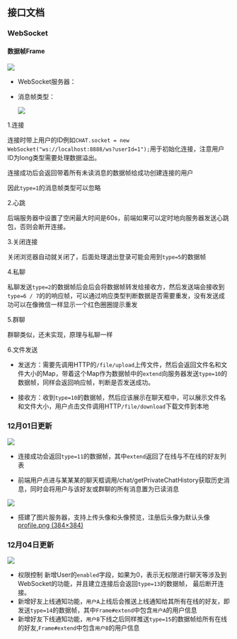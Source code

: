 ## 接口文档

### WebSocket

#### 数据帧Frame

<img src="http://8.134.134.68/photobucket/Frame.png">

- WebSocket服务器：

- 消息帧类型：
  
  <img src="http://8.134.134.68/photobucket/FrameType.png">

1.连接

连接时带上用户的ID例如`CHAT.socket = new WebSocket("ws://localhost:8888/ws?userId=1");`用于初始化连接，注意用户ID为long类型需要处理数据溢出。

连接成功后会返回带着所有未读消息的数据帧给成功创建连接的用户

因此`type=1`的消息帧类型可以忽略

2.心跳

后端服务器中设置了空闲最大时间是60s，前端如果可以定时地向服务器发送心跳包，否则会断开连接。

3.关闭连接

关闭浏览器自动就关闭了，后面处理退出登录可能会用到`type=5`的数据帧

4.私聊

私聊发送`type=2`的数据帧后会后会将数据帧转发给接收方，然后发送端会接收到`type=6 / 7`的的响应帧，可以通过响应类型判断数据是否需要重发，没有发送成功可以在像微信一样显示一个红色圈圈提示重发

5.群聊

群聊类似，还未实现，原理与私聊一样

6.文件发送

- 发送方：需要先调用HTTP的`/file/upload`上传文件，然后会返回文件名和文件大小的Map，带着这个Map作为数据帧中的`extend`向服务器发送`type=10`的数据帧，同样会返回响应帧，判断是否发送成功。

- 接收方：收到`type=10`的数据帧，然后应该展示在聊天框中，可以展示文件名和文件大小，用户点击文件调用HTTP`/file/download`下载文件到本地

### 12月01日更新

<img src="http://8.134.134.68/photobucket/FrameV1.0.png">

- 连接成功会返回`type=11`的数据帧，其中`extend`返回了在线与不在线的好友列表

- 前端用户点进与某某某的聊天框调用/chat/getPrivateChatHistory获取历史消息，同时会将用户与该好友或群聊的所有消息置为已读消息

<img src="http://8.134.134.68/photobucket/messageRead.png">

- 搭建了图片服务器，支持上传头像和头像预览，注册后头像为默认头像[profile.png (384×384)](http://8.134.134.68/profile/profile.png)  

### 12月04日更新

<img src="http://8.134.134.68/photobucket/2022-12-4-v1.0.png">

- 权限控制
  新增User的`enabled`字段，如果为0，表示无权限进行聊天等涉及到WebSocket的功能，并且建立连接后会返回`type=13`的数据帧，
  最后断开连接。
- 新增好友上线通知功能，`用户A`上线后会推送上线通知给其所有在线的好友，即发送`type=14`的数据帧，其中`Frame#extend`中包含`用户A`的用户信息
- 新增好友下线通知功能，`用户B`下线之后同样推送`type=15`的数据帧给所有在线的好友,`Frame#extend`中包含`用户B`的用户信息
